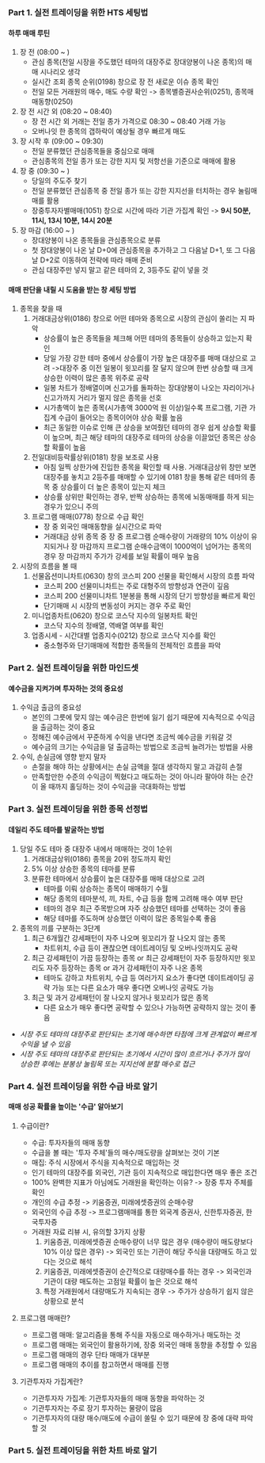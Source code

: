 
### Part 1. 실전 트레이딩을 위한 HTS 세팅법

#### 하루 매매 루틴
1. 장 전 (08:00 ~ )
	- 관심 종목(전일 시장을 주도했던 테마의 대장주로 장대양봉이 나온 종목)의 매매 시나리오 생각
	- 실시간 조회 종목 순위(0198) 창으로 장 전 새로운 이슈 종목 확인
	- 전일 모든 거래원의 매수, 매도 수량 확인
		-> 종목별증권사순위(0251), 종목매매동향(0250)
2. 장 전 시간 외 (08:20 ~ 08:40)
	- 장 전 시간 외 거래는 전일 종가 가격으로 08:30 ~ 08:40 거래 가능
	- 오버나잇 한 종목의 갭하락이 예상될 경우 빠르게 매도
3. 장 시작 후 (09:00 ~ 09:30)
	- 전일 분류했던 관심종목들을 중심으로 매매
	- 관심종목의 전일 종가 또는 강한 지지 및 저항선을 기준으로 매매에 활용
4. 장 중 (09:30 ~ )
	- 당일의 주도주 찾기
	- 전일 분류했던 관심종목 중 전일 종가 또는 강한 지지선을 터치하는 경우 눌림매매를 활용
	- 장중투자자별매매(1051) 창으로 시간에 따라 기관 가집계 확인
		-> **9시 50분, 11시, 13시 10분, 14시 20분**
5. 장 마감 (16:00 ~ )
	- 장대양봉이 나온 종목들을 관심종목으로 분류
	- 첫 장대양봉이 나온 날 D+0에 관심종목을 추가하고 그 다음날 D+1, 또 그 다음날 D+2로 이동하여 전략에 따라 매매 준비
	- 관심 대장주만 넣지 말고 같은 테마의 2, 3등주도 같이 넣을 것

#### 매매 판단을 내릴 시 도움을 받는 창 세팅 방법
1. 종목을 찾을 때
	1) 거래대금상위(0186) 창으로 어떤 테마와 종목으로 시장의 관심이 쏠리는 지 파악
		-  상승률이 높은 종목들을 체크해 어떤 테마의 종목들이 상승하고 있는지 확인
		-  당일 가장 강한 테마 중에서 상승률이 가장 높은 대장주를 매매 대상으로 고려
			->대장주 중 이전 일봉이 윗꼬리를 잘 달지 않으며 한번 상승할 때 크게 상승한 이력이 많은 종목 위주로 공략
		- 일봉 차트가 정배열이며 신고가를 돌파하는 장대양봉이 나오는 자리이거나 신고가까지 거리가 멀지 않은 종목을 선호
		- 시가총액이 높은 종목(시가총액 3000억 원 이상)일수록 프로그램, 기관 가집계 수급이 들어오는 종목이어야 상승 확률 높음
		- 최근 동일한 이슈로 인해 큰 상승을 보여줬던 테마의 경우 쉽게 상승할 확률이 높으며, 최근 해당 테마의 대장주로 테마의 상승을 이끌었던 종목은 상승할 확률이 높음
	2) 전일대비등락률상위(0181) 창을 보조로 사용
		- 아침 일찍 상한가에 진입한 종목을 확인할 때 사용. 거래대금상위 창만 보면 대장주를 놓치고 2등주를 매매할 수 있기에 0181 창을 통해 같은 테마의 종목 중 상승률이 더 높은 종목이 있는지 체크
		- 상승률 상위만 확인하는 경우, 반짝 상승하는 종목에 뇌동매매를 하게 되는 경우가 있으니 주의
	3)  프로그램 매매(0778) 창으로 수급 확인
		- 장 중 외국인 매매동향을 실시간으로 파악
		- 거래대금 상위 종목 중 장 중 프로그램 순매수량이 거래량의 10% 이상이 유지되거나 장 마감까지 프로그램 순매수금액이 1000억이 넘어가는 종목의 경우 장 마감까지 주가가 강세를 보일 확률이 매우 높음
2. 시장의 흐름을 볼 때
	1) 선물옵션미니차트(0630) 창의 코스피 200 선물을 확인해서 시장의 흐름 파악
		- 코스피 200 선물미니차트는 주로 대형주의 방향성과 연관이 깊음
		- 코스피 200 선물미니차트 1분봉을 통해 시장의 단기 방향성을 빠르게 확인
		- 단기매매 시 시장의 변동성이 커지는 경우 주로 확인
	2) 미니업종차트(0620) 창으로 코스닥 지수의 일봉차트 확인
		- 코스닥 지수의 정배열, 역배열 여부를 확인
	3) 업종시세 - 시간대별 업종지수(0212) 창으로 코스닥 지수를 확인
		- 중소형주와 단기매매에 적합한 종목들의 전체적인 흐름을 파악

### Part 2. 실전 트레이딩을 위한 마인드셋 

#### 예수금을 지켜가며 투자하는 것의 중요성
1. 수익금 출금의 중요성
	- 본인의 그릇에 맞지 않는 예수금은 한번에 잃기 쉽기 때문에 지속적으로 수익금을 출금하는 것이 중요
	- 정해진 예수금에서 꾸준하게 수익을 낸다면 조금씩 예수금을 키워갈 것
	- 예수금의 크기는 수익금을 덜 출금하는 방법으로 조금씩 늘려가는 방법을 사용
2. 수익, 손실금에 영향 받지 말자
	- 손절을 해야 하는 상황에서는 손실 금액을 절대 생각하지 말고 과감히 손절
	- 만족할만한 수준의 수익금이 찍혔다고 매도하는 것이 아니라 팔아야 하는 순간이 올 때까지 홀딩하는 것이 수익금을 극대화하는 방법

### Part 3. 실전 트레이딩을 위한 종목 선정법

#### 데일리 주도 테마를 발굴하는 방법
1.  당일 주도 테마 중 대장주 내에서 매매하는 것이 1순위
	1) 거래대금상위(0186) 종목을 20위 정도까지 확인
	2) 5% 이상 상승한 종목의 테마를 분류
	3) 분류한 테마에서 상승률이 높은 대장주를 매매 대상으로 고려
		- 테마를 이뤄 상승하는 종목이 매매하기 수월
		- 해당 종목의 테마분석, 끼, 차트, 수급 등을 함께 고려해 매수 여부 판단
		- 테마의 경우 최근 주목받으며 자주 상승했던 테마를 선택하는 것이 좋음
		- 해당 테마를 주도하며 상승했던 이력이 많은 종목일수록 좋음
2. 종목의 끼를 구분하는 3단계 
	1) 최근 6개월간 강세패턴이 자주 나오며 윗꼬리가 잘 나오지 않는 종목
		- 차트위치, 수급 등이 괜찮으면 데이트레이딩 및 오버나잇까지도 공략
	2) 최근 강세패턴이 가끔 등장하는 종목 or 최근 강세패턴이 자주 등장하지만 윗꼬리도 자주 등장하는 종목 or 과거 강세패턴이 자주 나온 종목
		- 테마도 강하고 차트위치, 수급 등 여러가지 요소가 좋다면 데이트레이딩 공략 가능 또는 다른 요소가 매우 좋다면 오버나잇 공략도 가능
	3) 최근 및 과거 강세패턴이 잘 나오지 않거나 윗꼬리가 많은 종목
		- 다른 요소가 매우 좋다면 공략할 수 있으나 가능하면 공략하지 않는 것이 좋음 

- *시장 주도 테마의 대장주로 판단되는 초기에 매수하면 타점에 크게 관계없이 빠르게 수익을 낼 수 있음*
- *시장 주도 테마의 대장주로 판단되는 초기에서 시간이 많이 흐르거나 주가가 많이 상승한 후에는 분봉상 눌림목 또는 지지선에 분할 매수로 접근*

### Part 4. 실전 트레이딩을 위한 수급 바로 알기

#### 매매 성공 확률을 높이는 '수급' 알아보기
1. 수급이란?
	- 수급: 투자자들의 매매 동향 
	- 수급을 볼 때는 '투자 주체'들의 매수/매도량을 살펴보는 것이 기본 
	- 매집: 주식 시장에서 주식을 지속적으로 매입하는 것 
	- 인기 테마의 대장주를 외국인, 기관 등이 지속적으로 매입한다면 매우 좋은 조건 
	- 100% 완벽한 지표가 아님에도 거래원을 확인하는 이유? -> 장중 투자 주체를 확인
	- 개인의 수급 추정 -> 키움증권, 미래에셋증권의 순매수량
	- 외국인의 수급 추정 -> 프로그램매매를 통한 외국계 증권사, 신한투자증권, 한국투자증
	- 거래원 자료 리뷰 시, 유의할 3가지 상황
		1) 키움증권, 미래에셋증권 순매수량이 너무 많은 경우 (매수량이 매도량보다 10% 이상 많은 경우)
			-> 외국인 또는 기관이 해당 주식을 대량매도 하고 있다는 것으로 해석 
		2) 키움증권, 미래에셋증권이 순간적으로 대량매수를 하는 경우
			-> 외국인과 기관이 대량 매도하는 고점일 확률이 높은 것으로 해석
		3) 특정 거래원에서 대량매도가 지속되는 경우
			-> 주가가 상승하기 쉽지 않은 상황으로 분석 

2. 프로그램 매매란?
	- 프로그램 매매: 알고리즘을 통해 주식을 자동으로 매수하거나 매도하는 것 
	- 프로그램 매매는 외국인이 활용하기에, 장중 외국인 매매 동향을 추정할 수 있음
	- 프로그램 매매의 경우 단타 매매가 대부분 
	- 프로그램 매매의 추이를 참고하면서 매매를 진행 

3. 기관투자자 가집계란?
	- 기관투자자 가집계: 기관투자자들의 매매 동향을 파악하는 것
	- 기관투자자는 주로 장기 투자하는 물량이 많음
	- 기관투자자의 대량 매수/매도에 수급이 쏠릴 수 있기 때문에 장 중에 대략 파악할 것

### Part 5. 실전 트레이딩을 위한 차트 바로 알기


